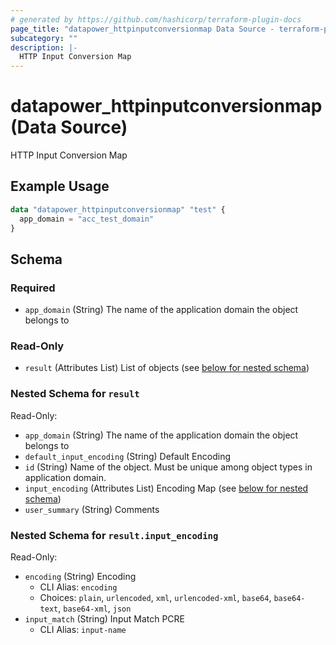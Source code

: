 ```yaml
---
# generated by https://github.com/hashicorp/terraform-plugin-docs
page_title: "datapower_httpinputconversionmap Data Source - terraform-provider-datapower"
subcategory: ""
description: |-
  HTTP Input Conversion Map
---
```


# datapower_httpinputconversionmap (Data Source)

HTTP Input Conversion Map

## Example Usage

```terraform
data "datapower_httpinputconversionmap" "test" {
  app_domain = "acc_test_domain"
}
```

<!-- schema generated by tfplugindocs -->
## Schema

### Required

- `app_domain` (String) The name of the application domain the object belongs to

### Read-Only

- `result` (Attributes List) List of objects (see [below for nested schema](#nestedatt--result))

<a id="nestedatt--result"></a>
### Nested Schema for `result`

Read-Only:

- `app_domain` (String) The name of the application domain the object belongs to
- `default_input_encoding` (String) Default Encoding
- `id` (String) Name of the object. Must be unique among object types in application domain.
- `input_encoding` (Attributes List) Encoding Map (see [below for nested schema](#nestedatt--result--input_encoding))
- `user_summary` (String) Comments

<a id="nestedatt--result--input_encoding"></a>
### Nested Schema for `result.input_encoding`

Read-Only:

- `encoding` (String) Encoding
  - CLI Alias: `encoding`
  - Choices: `plain`, `urlencoded`, `xml`, `urlencoded-xml`, `base64`, `base64-text`, `base64-xml`, `json`
- `input_match` (String) Input Match PCRE
  - CLI Alias: `input-name`

